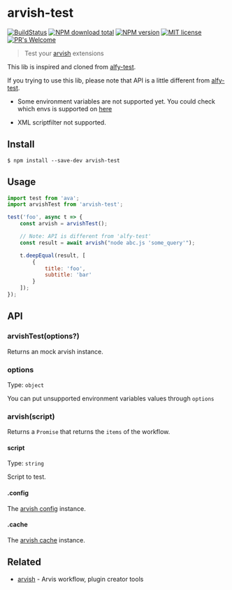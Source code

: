 # arvish-test

[![BuildStatus](https://api.travis-ci.com/jopemachine/arvish-test.svg)](https://www.npmjs.com/package/arvish-test)
[![NPM download total](https://img.shields.io/npm/dt/arvish-test)](http://badge.fury.io/js/arvish-test)
[![NPM version](https://badge.fury.io/js/arvish-test.svg)](http://badge.fury.io/js/arvish-test)
[![MIT license](https://img.shields.io/badge/License-MIT-blue.svg)](https://lbesson.mit-license.org/)
[![PR's Welcome](https://img.shields.io/badge/PRs-welcome-brightgreen.svg?style=flat)](http://makeapullrequest.com)

> Test your [arvish](https://github.com/jopemachine/arvish) extensions

This lib is inspired and cloned from [alfy-test](https://github.com/SamVerschueren/alfy-test).

If you trying to use this lib, please note that API is a little different from [alfy-test](https://github.com/SamVerschueren/alfy-test).

* Some environment variables are not supported yet. You could check which envs is supported on [here](https://github.com/jopemachine/arvish-test/blob/master/lib/env.js)

* XML scriptfilter not supported.

## Install

```
$ npm install --save-dev arvish-test
```

## Usage

```js
import test from 'ava';
import arvishTest from 'arvish-test';

test('foo', async t => {
	const arvish = arvishTest();

	// Note: API is different from 'alfy-test'
	const result = await arvish("node abc.js 'some_query'");

	t.deepEqual(result, [
		{
			title: 'foo',
			subtitle: 'bar'
		}
	]);
});
```

## API

### arvishTest(options?)

Returns an mock arvish instance.

### options

Type: `object`

You can put unsupported environment variables values through `options`

### arvish(script)

Returns a `Promise` that returns the `items` of the workflow.

#### script

Type: `string`

Script to test.

#### .config

The [arvish config](https://github.com/jopemachine/arvish) instance.

#### .cache

The [arvish cache](https://github.com/jopemachine/arvish) instance.


## Related

- [arvish](https://github.com/jopemachine/arvish) - Arvis workflow, plugin creator tools